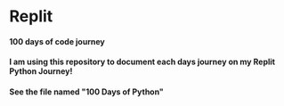 # Replit
#### 100 days of code journey
#### I am using this repository to document each days journey on my Replit Python Journey!
#### See the file named "100 Days of Python"

